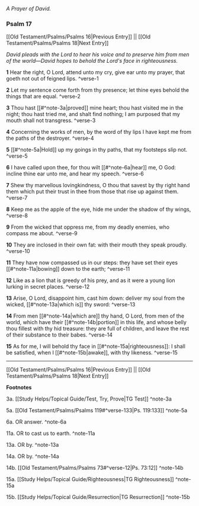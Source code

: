 *A Prayer of David.*

### Psalm 17

[[Old Testament/Psalms/Psalms 16|Previous Entry]]  ||  [[Old Testament/Psalms/Psalms 18|Next Entry]]

*David pleads with the Lord to hear his voice and to preserve him from men of the world—David hopes to behold the Lord's face in righteousness.*

**1**  Hear the right, O Lord, attend unto my cry, give ear unto my prayer, that goeth not out of feigned lips. ^verse-1

**2**  Let my sentence come forth from thy presence; let thine eyes behold the things that are equal. ^verse-2

**3**  Thou hast [[#^note-3a|proved]] mine heart; thou hast visited me in the night; thou hast tried me, and shalt find nothing; I am purposed that my mouth shall not transgress. ^verse-3

**4**  Concerning the works of men, by the word of thy lips I have kept me from the paths of the destroyer. ^verse-4

**5**  [[#^note-5a|Hold]] up my goings in thy paths, that my footsteps slip not. ^verse-5

**6**  I have called upon thee, for thou wilt [[#^note-6a|hear]] me, O God: incline thine ear unto me, and hear my speech. ^verse-6

**7**  Shew thy marvellous lovingkindness, O thou that savest by thy right hand them which put their trust in thee from those that rise up against them. ^verse-7

**8**  Keep me as the apple of the eye, hide me under the shadow of thy wings, ^verse-8

**9**  From the wicked that oppress me, from my deadly enemies, who compass me about. ^verse-9

**10**  They are inclosed in their own fat: with their mouth they speak proudly. ^verse-10

**11**  They have now compassed us in our steps: they have set their eyes [[#^note-11a|bowing]] down to the earth; ^verse-11

**12**  Like as a lion that is greedy of his prey, and as it were a young lion lurking in secret places. ^verse-12

**13**  Arise, O Lord, disappoint him, cast him down: deliver my soul from the wicked, [[#^note-13a|which is]] thy sword: ^verse-13

**14**  From men [[#^note-14a|which are]] thy hand, O Lord, from men of the world, which have their [[#^note-14b|portion]] in this life, and whose belly thou fillest with thy hid treasure: they are full of children, and leave the rest of their substance to their babes. ^verse-14

**15**  As for me, I will behold thy face in [[#^note-15a|righteousness]]: I shall be satisfied, when I [[#^note-15b|awake]], with thy likeness. ^verse-15


---
[[Old Testament/Psalms/Psalms 16|Previous Entry]]  ||  [[Old Testament/Psalms/Psalms 18|Next Entry]]


**Footnotes**


3a. [[Study Helps/Topical Guide/Test, Try, Prove|TG Test]] ^note-3a

5a. [[Old Testament/Psalms/Psalms 119#^verse-133|Ps. 119:133]] ^note-5a

6a. OR answer. ^note-6a

11a. OR to cast us to earth. ^note-11a

13a. OR by. ^note-13a

14a. OR by. ^note-14a

14b. [[Old Testament/Psalms/Psalms 73#^verse-12|Ps. 73:12]] ^note-14b

15a. [[Study Helps/Topical Guide/Righteousness|TG Righteousness]] ^note-15a

15b. [[Study Helps/Topical Guide/Resurrection|TG Resurrection]] ^note-15b
